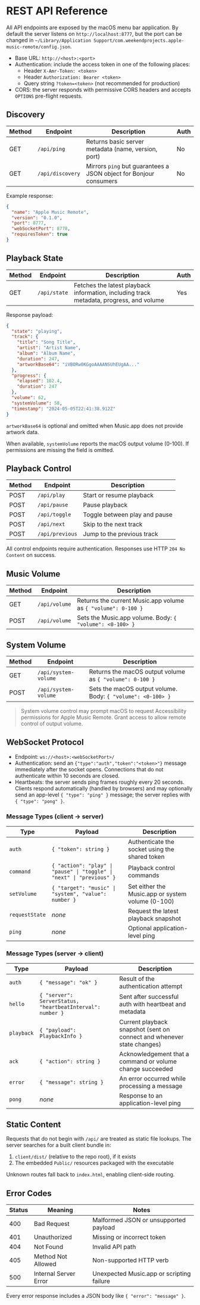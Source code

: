 # REST API Reference

All API endpoints are exposed by the macOS menu bar application. By default the server listens on `http://localhost:8777`, but the port can be changed in `~/Library/Application Support/com.weekendprojects.apple-music-remote/config.json`.

- Base URL: `http://<host>:<port>`
- Authentication: include the access token in one of the following places:
  - Header `X-Amr-Token: <token>`
  - Header `Authorization: Bearer <token>`
  - Query string `?token=<token>` (not recommended for production)
- CORS: the server responds with permissive CORS headers and accepts `OPTIONS` pre-flight requests.

## Discovery

| Method | Endpoint | Description | Auth |
| ------ | -------- | ----------- | ---- |
| GET | `/api/ping` | Returns basic server metadata (name, version, port) | No |
| GET | `/api/discovery` | Mirrors `ping` but guarantees a JSON object for Bonjour consumers | No |

Example response:

```json
{
  "name": "Apple Music Remote",
  "version": "0.1.0",
  "port": 8777,
  "webSocketPort": 8778,
  "requiresToken": true
}
```

## Playback State

| Method | Endpoint | Description | Auth |
| ------ | -------- | ----------- | ---- |
| GET | `/api/state` | Fetches the latest playback information, including track metadata, progress, and volume | Yes |

Response payload:

```json
{
  "state": "playing",
  "track": {
    "title": "Song Title",
    "artist": "Artist Name",
    "album": "Album Name",
    "duration": 247,
    "artworkBase64": "iVBORw0KGgoAAAANSUhEUgAA..."
  },
  "progress": {
    "elapsed": 102.4,
    "duration": 247
  },
  "volume": 62,
  "systemVolume": 58,
  "timestamp": "2024-05-05T22:41:38.912Z"
}
```

`artworkBase64` is optional and omitted when Music.app does not provide artwork data.

When available, `systemVolume` reports the macOS output volume (0-100). If permissions are missing the field is omitted.

## Playback Control

| Method | Endpoint | Description |
| ------ | -------- | ----------- |
| POST | `/api/play` | Start or resume playback |
| POST | `/api/pause` | Pause playback |
| POST | `/api/toggle` | Toggle between play and pause |
| POST | `/api/next` | Skip to the next track |
| POST | `/api/previous` | Jump to the previous track |

All control endpoints require authentication. Responses use HTTP `204 No Content` on success.

## Music Volume

| Method | Endpoint | Description |
| ------ | -------- | ----------- |
| GET | `/api/volume` | Returns the current Music.app volume as `{ "volume": 0-100 }` |
| POST | `/api/volume` | Sets the Music.app volume. Body: `{ "volume": <0-100> }` |

## System Volume

| Method | Endpoint | Description |
| ------ | -------- | ----------- |
| GET | `/api/system-volume` | Returns the macOS output volume as `{ "volume": 0-100 }` |
| POST | `/api/system-volume` | Sets the macOS output volume. Body: `{ "volume": <0-100> }` |

> System volume control may prompt macOS to request Accessibility permissions for Apple Music Remote. Grant access to allow remote control of output volume.

## WebSocket Protocol

- Endpoint: `ws://<host>:<webSocketPort>/`
- Authentication: send an `{"type":"auth","token":"<token>"}` message immediately after the socket opens. Connections that do not authenticate within 10 seconds are closed.
- Heartbeats: the server sends ping frames roughly every 20 seconds. Clients respond automatically (handled by browsers) and may optionally send an app-level `{ "type": "ping" }` message; the server replies with `{ "type": "pong" }`.

### Message Types (client → server)

| Type | Payload | Description |
| ---- | ------- | ----------- |
| `auth` | `{ "token": string }` | Authenticate the socket using the shared token |
| `command` | `{ "action": "play" \| "pause" \| "toggle" \| "next" \| "previous" }` | Playback control commands |
| `setVolume` | `{ "target": "music" \| "system", "value": number }` | Set either the Music.app or system volume (0-100) |
| `requestState` | _none_ | Request the latest playback snapshot |
| `ping` | _none_ | Optional application-level ping |

### Message Types (server → client)

| Type | Payload | Description |
| ---- | ------- | ----------- |
| `auth` | `{ "message": "ok" }` | Result of the authentication attempt |
| `hello` | `{ "server": ServerStatus, "heartbeatInterval": number }` | Sent after successful auth with heartbeat and metadata |
| `playback` | `{ "payload": PlaybackInfo }` | Current playback snapshot (sent on connect and whenever state changes) |
| `ack` | `{ "action": string }` | Acknowledgement that a command or volume change succeeded |
| `error` | `{ "message": string }` | An error occurred while processing a message |
| `pong` | _none_ | Response to an application-level ping |

## Static Content

Requests that do not begin with `/api/` are treated as static file lookups. The server searches for a built client bundle in:

1. `client/dist/` (relative to the repo root), if it exists
2. The embedded `Public/` resources packaged with the executable

Unknown routes fall back to `index.html`, enabling client-side routing.

## Error Codes

| Status | Meaning | Notes |
| ------ | ------- | ----- |
| 400 | Bad Request | Malformed JSON or unsupported payload |
| 401 | Unauthorized | Missing or incorrect token |
| 404 | Not Found | Invalid API path |
| 405 | Method Not Allowed | Non-supported HTTP verb |
| 500 | Internal Server Error | Unexpected Music.app or scripting failure |

Every error response includes a JSON body like `{ "error": "message" }`.
